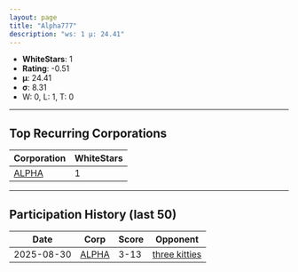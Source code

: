 ```yaml
---
layout: page
title: "Alpha777"
description: "ws: 1 μ: 24.41"
---
```

- **WhiteStars**: 1
- **Rating**: -0.51
- **μ**: 24.41  
- **σ**: 8.31
- W: 0, L: 1, T: 0

---

## Top Recurring Corporations

| Corporation | WhiteStars |
| --- | --- |
| [ALPHA](https://ws.tsl.rocks/corp/e30ca8011a6277e53ef6e20d413ae271f480b54849c0746d74231c83fdd3acf4/) | 1 |

---

## Participation History (last 50)

| Date | Corp | Score | Opponent |
| --- | --- | --- | --- |
| 2025-08-30 | [ALPHA](https://ws.tsl.rocks/corp/e30ca8011a6277e53ef6e20d413ae271f480b54849c0746d74231c83fdd3acf4/) | 3-13 | [three kitties](https://ws.tsl.rocks/corp/04ae72b5736fbdc80a2fe9e4c2baaad3258a1e0ef0acc8122295fb64d6b3d292/) |